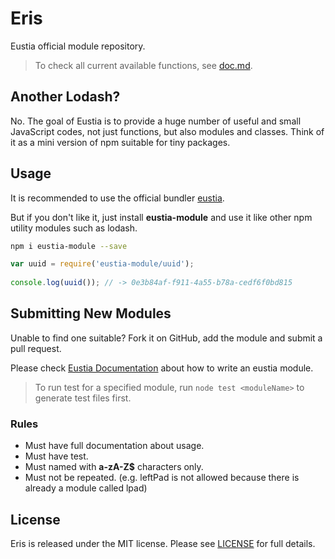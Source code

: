 # Eris

Eustia official module repository.

> To check all current available functions, see 
[doc.md](doc.md).

## Another Lodash?

No. The goal of Eustia is to provide a huge number of useful and small
JavaScript codes, not just functions, but also modules and classes. Think of it
as a mini version of npm suitable for tiny packages.

## Usage

It is recommended to use the official bundler [eustia](http://liriliri.github.io/eustia/).

But if you don't like it, just install **eustia-module** and use it like 
other npm utility modules such as lodash.

```bash
npm i eustia-module --save
```

```javascript
var uuid = require('eustia-module/uuid');
 
console.log(uuid()); // -> 0e3b84af-f911-4a55-b78a-cedf6f0bd815 
```

## Submitting New Modules

Unable to find one suitable? Fork it on GitHub, add the module and submit a pull
request.

Please check [Eustia Documentation](http://liriliri.github.io/eustia/docs.html#create-module) 
about how to write an eustia module.

> To run test for a specified module, run `node test <moduleName>` to generate 
test files first.

### Rules

* Must have full documentation about usage.
* Must have test.
* Must named with **a-zA-Z$** characters only.
* Must not be repeated. (e.g. leftPad is not allowed because there is already a
  module called lpad)

## License

Eris is released under the MIT license. Please see
[LICENSE](https://opensource.org/licenses/MIT) for full details.
